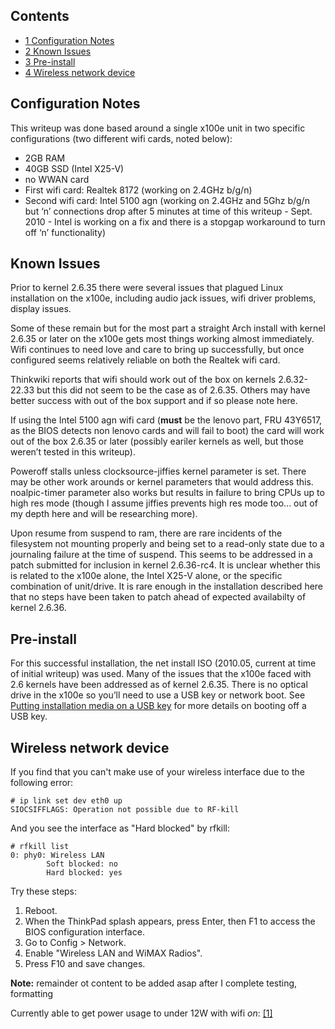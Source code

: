 ## Contents

*   [1 Configuration Notes](#Configuration_Notes)
*   [2 Known Issues](#Known_Issues)
*   [3 Pre-install](#Pre-install)
*   [4 Wireless network device](#Wireless_network_device)

## Configuration Notes

This writeup was done based around a single x100e unit in two specific configurations (two different wifi cards, noted below):

*   2GB RAM
*   40GB SSD (Intel X25-V)
*   no WWAN card
*   First wifi card: Realtek 8172 (working on 2.4GHz b/g/n)
*   Second wifi card: Intel 5100 agn (working on 2.4GHz and 5Ghz b/g/n but ‘n’ connections drop after 5 minutes at time of this writeup - Sept. 2010 - Intel is working on a fix and there is a stopgap workaround to turn off ‘n’ functionality)

## Known Issues

Prior to kernel 2.6.35 there were several issues that plagued Linux installation on the x100e, including audio jack issues, wifi driver problems, display issues.

Some of these remain but for the most part a straight Arch install with kernel 2.6.35 or later on the x100e gets most things working almost immediately. Wifi continues to need love and care to bring up successfully, but once configured seems relatively reliable on both the Realtek wifi card.

Thinkwiki reports that wifi should work out of the box on kernels 2.6.32-22.33 but this did not seem to be the case as of 2.6.35\. Others may have better success with out of the box support and if so please note here.

If using the Intel 5100 agn wifi card (**must** be the lenovo part, FRU 43Y6517, as the BIOS detects non lenovo cards and will fail to boot) the card will work out of the box 2.6.35 or later (possibly eariler kernels as well, but those weren’t tested in this writeup).

Poweroff stalls unless clocksource-jiffies kernel parameter is set. There may be other work arounds or kernel parameters that would address this. noalpic-timer parameter also works but results in failure to bring CPUs up to high res mode (though I assume jiffies prevents high res mode too... out of my depth here and will be researching more).

Upon resume from suspend to ram, there are rare incidents of the filesystem not mounting properly and being set to a read-only state due to a journaling failure at the time of suspend. This seems to be addressed in a patch submitted for inclusion in kernel 2.6.36-rc4\. It is unclear whether this is related to the x100e alone, the Intel X25-V alone, or the specific combination of unit/drive. It is rare enough in the installation described here that no steps have been taken to patch ahead of expected availabilty of kernel 2.6.36.

## Pre-install

For this successful installation, the net install ISO (2010.05, current at time of initial writeup) was used. Many of the issues that the x100e faced with 2.6 kernels have been addressed as of kernel 2.6.35. There is no optical drive in the x100e so you’ll need to use a USB key or network boot. See [Putting installation media on a USB key](/index.php/Putting_installation_media_on_a_USB_key "Putting installation media on a USB key") for more details on booting off a USB key.

## Wireless network device

If you find that you can't make use of your wireless interface due to the following error:

```
# ip link set dev eth0 up
SIOCSIFFLAGS: Operation not possible due to RF-kill

```

And you see the interface as "Hard blocked" by rfkill:

```
# rfkill list
0: phy0: Wireless LAN
        Soft blocked: no
        Hard blocked: yes

```

Try these steps:

1.  Reboot.
2.  When the ThinkPad splash appears, press Enter, then F1 to access the BIOS configuration interface.
3.  Go to Config > Network.
4.  Enable "Wireless LAN and WiMAX Radios".
5.  Press F10 and save changes.

**Note:** remainder ot content to be added asap after I complete testing, formatting

Currently able to get power usage to under 12W with wifi *on*: [[1]](http://lh6.ggpht.com/_6-8K9TAVt1M/TMoagwDkKuI/AAAAAAAAAGk/q4EWZtotYUQ/s800/2010-10-28-175113_1366x768_scrot.png)